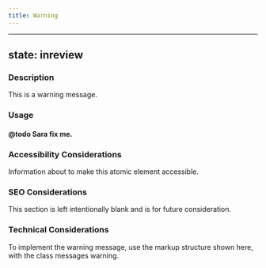 ```yaml
---
title: Warning
---
```


---
state: inreview
---

### Description
This is a warning message.

### Usage
#### @todo Sara fix me.

### Accessibility Considerations
Information about to make this atomic element accessible.

### SEO Considerations
This section is left intentionally blank and is for future consideration.

### Technical Considerations
To implement the warning message, use the markup structure shown here, with the class messages warning.
